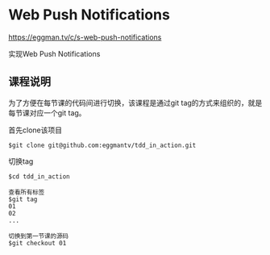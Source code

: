 # Web Push Notifications

https://eggman.tv/c/s-web-push-notifications

实现Web Push Notifications

## 课程说明

为了方便在每节课的代码间进行切换，该课程是通过git tag的方式来组织的，就是每节课对应一个git tag。

首先clone该项目

```shell
$git clone git@github.com:eggmantv/tdd_in_action.git
```

切换tag
```shell
$cd tdd_in_action

查看所有标签
$git tag
01
02
...

切换到第一节课的源码
$git checkout 01
